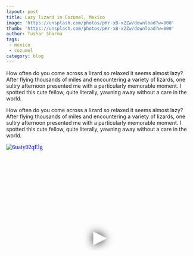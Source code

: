 ```yaml
---
layout: post
title: Lazy lizard in Cozumel, Mexico
image: 'https://unsplash.com/photos/pKr-xB-x2Zw/download?w=800'
thumb: 'https://unsplash.com/photos/pKr-xB-x2Zw/download?w=800'
author: Tushar Sharma
tags:
 - mexico
 - cozumel
category: blog
---
```


How often do you come across a lizard so relaxed it seems almost lazy? After flying thousands of miles and encountering a variety of lizards, one sultry afternoon presented me with a particularly memorable moment. I spotted this cute fellow, quite literally, yawning away without a care in the world.<!-- truncate_here -->

How often do you come across a lizard so relaxed it seems almost lazy? After flying thousands of miles and encountering a variety of lizards, one sultry afternoon presented me with a particularly memorable moment. I spotted this cute fellow, quite literally, yawning away without a care in the world.

<iframe
  style="position: relative;  width: 100%;" 
   height="500"
  src="https://www.youtube.com/embed/6uaiy02qElg?autoplay=1"
  srcdoc="<style>*{padding:0;margin:0;overflow:hidden}html,body{height:100%}img,span{position:absolute;width:100%;top:0;bottom:0;margin:auto}span{height:1.5em;text-align:center;font:48px/1.5 sans-serif;color:white;text-shadow:0 0 0.5em black}</style><a href=https://www.youtube.com/embed/6uaiy02qElg?autoplay=1><img src=https://img.youtube.com/vi/6uaiy02qElg/hqdefault.jpg alt='6uaiy02qElg'><span>▶</span></a>"
  frameborder="0"
  allow="accelerometer; autoplay; encrypted-media; gyroscope; picture-in-picture"
  allowfullscreen
  title="6uaiy02qElg"
></iframe><br>